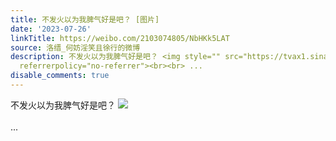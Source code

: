 ```yaml
---
title: 不发火以为我脾气好是吧？ [图片]
date: '2023-07-26'
linkTitle: https://weibo.com/2103074805/NbHKk5LAT
source: 洛缙_何妨淫笑且徐行的微博
description: 不发火以为我脾气好是吧？ <img style="" src="https://tvax1.sinaimg.cn/large/7d5a5ff5ly1hgaqcipfkhj20s117ljwx.jpg"
  referrerpolicy="no-referrer"><br><br> ...
disable_comments: true
---
```

不发火以为我脾气好是吧？ <img style="" src="https://tvax1.sinaimg.cn/large/7d5a5ff5ly1hgaqcipfkhj20s117ljwx.jpg" referrerpolicy="no-referrer"><br><br> ...